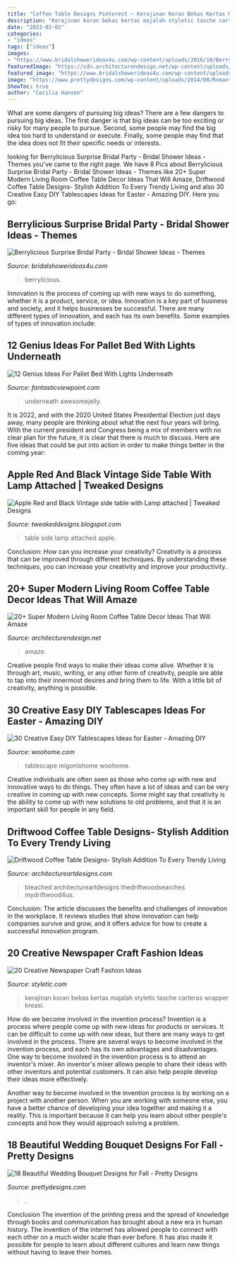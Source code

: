```yaml
---
title: "Coffee Table Designs Pinterest ~ Kerajinan Koran Bekas Kertas Majalah Styletic Tasche Carteras Wrapper Kreasi"
description: "Kerajinan koran bekas kertas majalah styletic tasche carteras wrapper kreasi"
date: "2023-03-02"
categories:
- "ideas"
tags: ["ideas"]
images:
- "https://www.bridalshowerideas4u.com/wp-content/uploads/2016/10/Berrylicious-Surprise-Bridal-Party-Guest-Tables.jpg"
featuredImage: "https://cdn.architecturendesign.net/wp-content/uploads/2015/11/AD-08-best-coffee-table-decor-ideas.jpg"
featured_image: "https://www.bridalshowerideas4u.com/wp-content/uploads/2016/10/Berrylicious-Surprise-Bridal-Party-Guest-Tables.jpg"
image: "https://www.prettydesigns.com/wp-content/uploads/2014/08/Romantic-Bouquet.jpg"
ShowToc: true
author: "Cecilia Hansen"
---
```



What are some dangers of pursuing big ideas?
There are a few dangers to pursuing big ideas. The first danger is that big ideas can be too exciting or risky for many people to pursue. Second, some people may find the big idea too hard to understand or execute. Finally, some people may find that the idea does not fit their specific needs or interests.

	

		
looking for Berrylicious Surprise Bridal Party - Bridal Shower Ideas - Themes you've came to the right page. We have 8 Pics about Berrylicious Surprise Bridal Party - Bridal Shower Ideas - Themes like 20+ Super Modern Living Room Coffee Table Decor Ideas That Will Amaze, Driftwood Coffee Table Designs- Stylish Addition To Every Trendy Living and also 30 Creative Easy DIY Tablescapes Ideas for Easter - Amazing DIY. Here you go:
		
    
## Berrylicious Surprise Bridal Party - Bridal Shower Ideas - Themes

<img loading=lazy src="https://www.bridalshowerideas4u.com/wp-content/uploads/2016/10/Berrylicious-Surprise-Bridal-Party-Guest-Tables.jpg" onerror="this.onerror=null;this.src='https://tse1.mm.bing.net/th?id=OIP.7Ql14OA5bnRngjXocnMLOAHaLG&amp;pid=15.1';" alt="Berrylicious Surprise Bridal Party - Bridal Shower Ideas - Themes">

_Source: bridalshowerideas4u.com_

>berrylicious. 

	

Innovation is the process of coming up with new ways to do something, whether it is a product, service, or idea. Innovation is a key part of business and society, and it helps businesses be successful. There are many different types of innovation, and each has its own benefits. Some examples of types of innovation include:

    
## 12 Genius Ideas For Pallet Bed With Lights Underneath

<img loading=lazy src="http://www.fantasticviewpoint.com/wp-content/uploads/2016/08/9_1464869047-634x852.jpg" onerror="this.onerror=null;this.src='https://tse2.mm.bing.net/th?id=OIP.pbjLtmY7MI0DMK0Sha9krQHaJ8&amp;pid=15.1';" alt="12 Genius Ideas For Pallet Bed With Lights Underneath">

_Source: fantasticviewpoint.com_

>underneath awesomejelly. 

	

It is 2022, and with the 2020 United States Presidential Election just days away, many people are thinking about what the next four years will bring. With the current president and Congress being a mix of members with no clear plan for the future, it is clear that there is much to discuss. Here are five ideas that could be put into action in order to make things better in the coming year: 

    
## Apple Red And Black Vintage Side Table With Lamp Attached | Tweaked Designs

<img loading=lazy src="http://2.bp.blogspot.com/-faLtrm8ZLug/UjAKXiEEDqI/AAAAAAAACMg/LqofSKuIAPc/s1600/IMG_0233.JPG" onerror="this.onerror=null;this.src='https://tse1.mm.bing.net/th?id=OIP.Ggg49Je7Rj6kiGINogm6rQHaPV&amp;pid=15.1';" alt="Apple Red and Black Vintage side table with Lamp attached | Tweaked Designs">

_Source: tweakeddesigns.blogspot.com_

>table side lamp attached apple. 

	

Conclusion: How can you increase your creativity?
Creativity is a process that can be improved through different techniques. By understanding these techniques, you can increase your creativity and improve your productivity.

    
## 20+ Super Modern Living Room Coffee Table Decor Ideas That Will Amaze

<img loading=lazy src="https://cdn.architecturendesign.net/wp-content/uploads/2015/11/AD-08-best-coffee-table-decor-ideas.jpg" onerror="this.onerror=null;this.src='https://tse3.mm.bing.net/th?id=OIP.K7OhAxHTADx0yHzbMnSYjQHaLJ&amp;pid=15.1';" alt="20+ Super Modern Living Room Coffee Table Decor Ideas That Will Amaze">

_Source: architecturendesign.net_

>amaze. 

	

Creative people find ways to make their ideas come alive. Whether it is through art, music, writing, or any other form of creativity, people are able to tap into their innermost desires and bring them to life. With a little bit of creativity, anything is possible.

    
## 30 Creative Easy DIY Tablescapes Ideas For Easter - Amazing DIY

<img loading=lazy src="https://www.woohome.com/wp-content/uploads/2014/04/diy-easter-Tablescapes-4.jpg" onerror="this.onerror=null;this.src='https://tse2.mm.bing.net/th?id=OIP.5ipwIpC2gcWLkwMoIzL4hAHaLG&amp;pid=15.1';" alt="30 Creative Easy DIY Tablescapes Ideas for Easter - Amazing DIY">

_Source: woohome.com_

>tablescape migonishome woohome. 

	

Creative individuals are often seen as those who come up with new and innovative ways to do things. They often have a lot of ideas and can be very creative in coming up with new concepts. Some might say that creativity is the ability to come up with new solutions to old problems, and that it is an important skill for people in any field.

    
## Driftwood Coffee Table Designs- Stylish Addition To Every Trendy Living

<img loading=lazy src="https://www.architectureartdesigns.com/wp-content/uploads/2017/02/4-8.jpg" onerror="this.onerror=null;this.src='https://tse4.mm.bing.net/th?id=OIP.GrLH4aEFrrY3tUoA6kKSuwHaGT&amp;pid=15.1';" alt="Driftwood Coffee Table Designs- Stylish Addition To Every Trendy Living">

_Source: architectureartdesigns.com_

>bleached architectureartdesigns thedriftwoodsearches mydriftwood4us. 

	

Conclusion:
The article discusses the benefits and challenges of innovation in the workplace. It reviews studies that show innovation can help companies survive and grow, and it offers advice for how to create a successful innovation program.

    
## 20 Creative Newspaper Craft Fashion Ideas

<img loading=lazy src="https://styletic.com/wp-content/uploads/2014/10/newspaper-craft-fashion-ideas/19-creative-newspaper-craft-fashion-ideas.jpg" onerror="this.onerror=null;this.src='https://tse3.mm.bing.net/th?id=OIP.cZl0NKbrOWcZj5rdYlbSJwHaJ4&amp;pid=15.1';" alt="20 Creative Newspaper Craft Fashion Ideas">

_Source: styletic.com_

>kerajinan koran bekas kertas majalah styletic tasche carteras wrapper kreasi. 

	

How do we become involved in the invention process?
Invention is a process where people come up with new ideas for products or services. It can be difficult to come up with new ideas, but there are many ways to get involved in the process. There are several ways to become involved in the invention process, and each has its own advantages and disadvantages.
One way to become involved in the invention process is to attend an inventor's mixer. An inventor's mixer allows people to share their ideas with other inventors and potential customers. It can also help people develop their ideas more effectively.

Another way to become involved in the invention process is by working on a project with another person. When you are working with someone else, you have a better chance of developing your idea together and making it a reality. This is important because it can help you learn about other people's concepts and how they would approach solving a problem.

    
## 18 Beautiful Wedding Bouquet Designs For Fall - Pretty Designs

<img loading=lazy src="https://www.prettydesigns.com/wp-content/uploads/2014/08/Romantic-Bouquet.jpg" onerror="this.onerror=null;this.src='https://tse4.mm.bing.net/th?id=OIP.CU-v-4VNxbLG2h4-E2GQkwHaJ0&amp;pid=15.1';" alt="18 Beautiful Wedding Bouquet Designs for Fall - Pretty Designs">

_Source: prettydesigns.com_

>. 

	

Conclusion
The invention of the printing press and the spread of knowledge through books and communication has brought about a new era in human history. The invention of the internet has allowed people to connect with each other on a much wider scale than ever before. It has also made it possible for people to learn about different cultures and learn new things without having to leave their homes.

